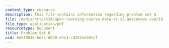 ```yaml
---
content_type: resource
description: This file contains information regarding problem set 8.
file: /media/https%3A/open-learning-course-data-rc.s3.amazonaws.com/18-353j-nonlinear-dynamics-i-chaos-fall-2012/6e2f90166e2cd030e4c3cd252ee301cf_MIT18_353JF12_pset8.pdf
file_type: application/pdf
resourcetype: Document
title: Problem Set 8
uid: 6e2f9016-6e2c-d030-e4c3-cd252ee301cf
---
```

